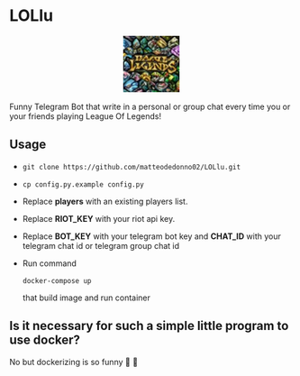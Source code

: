 # LOLlu
<p align="center">
    <img src="assets/LOLlu.jpg"  width="100">
</p>


Funny Telegram Bot that write in a personal or group chat every time you or your friends playing League Of Legends!

## Usage

- ```
  git clone https://github.com/matteodedonno02/LOLlu.git
  ```
- ```
  cp config.py.example config.py
  ```

- Replace **players** with an existing players list.

- Replace **RIOT_KEY** with your riot api key.

- Replace **BOT_KEY** with your telegram bot key and **CHAT_ID** with your telegram chat id or telegram group chat id

 - Run command

    ```
    docker-compose up
    ```

    that build image and run container

## Is it necessary for such a simple little program to use docker?

No but dockerizing is so funny :whale2: :whale2: